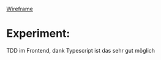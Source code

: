 [Wireframe](https://www.figma.com/file/WJ5AnYxGfLinsR86R31smc/SEMERU?node-id=0%3A1)

# Experiment:

TDD im Frontend, dank Typescript ist das sehr gut möglich